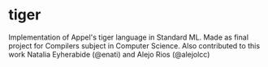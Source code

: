 # tiger
Implementation of Appel's tiger language in Standard ML. Made as final project for Compilers subject in Computer Science. Also contributed to this work Natalia Eyherabide (@enati) and Alejo Rios (@alejolcc)
